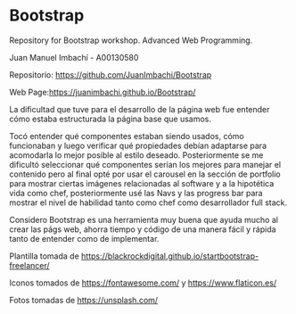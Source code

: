# Bootstrap
Repository for Bootstrap workshop. Advanced Web Programming.

Juan Manuel Imbachí - A00130580

Repositorio: https://github.com/JuanImbachi/Bootstrap

Web Page:https://juanimbachi.github.io/Bootstrap/

La dificultad que tuve para el desarrollo de la página web fue entender cómo estaba estructurada la página base que usamos. 

Tocó entender qué componentes estaban siendo usados, cómo funcionaban y luego verificar qué propiedades debían adaptarse para acomodarla lo mejor posible al estilo deseado. Posteriormente se me dificultó seleccionar qué componentes serían los mejores para manejar el contenido pero al final opté por usar el carousel en la sección de portfolio para mostrar ciertas imágenes relacionadas al software y a la hipotética vida como chef, posteriormente usé las Navs y las progress bar para mostrar el nivel de habilidad tanto como chef como desarrollador full stack.

Considero Bootstrap es una herramienta muy buena que ayuda mucho al crear las págs web, ahorra tiempo y código de una manera fácil y rápida tanto de entender como de implementar.

Plantilla tomada de https://blackrockdigital.github.io/startbootstrap-freelancer/

Iconos tomados de https://fontawesome.com/ y https://www.flaticon.es/

Fotos tomadas de https://unsplash.com/